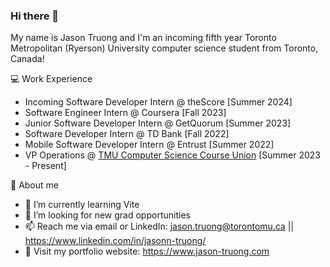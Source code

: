### Hi there 👋

My name is Jason Truong and I'm an incoming fifth year Toronto Metropolitan (Ryerson) University computer science student from Toronto, Canada!

💻 Work Experience
- Incoming Software Developer Intern @ theScore [Summer 2024]
- Software Engineer Intern @ Coursera [Fall 2023]
- Junior Software Developer Intern @ GetQuorum [Summer 2023]
- Software Developer Intern @ TD Bank [Fall 2022]
- Mobile Software Developer Intern @ Entrust [Summer 2022]
- VP Operations @ [TMU Computer Science Course Union](https://www.instagram.com/tmu_cscu/) [Summer 2023 - Present]

👦 About me
- 🌱 I’m currently learning Vite
- 🤔 I’m looking for new grad opportunities
- 📫 Reach me via email or LinkedIn: jason.truong@torontomu.ca || https://www.linkedin.com/in/jasonn-truong/
- 💬 Visit my portfolio website: https://www.jason-truong.com
